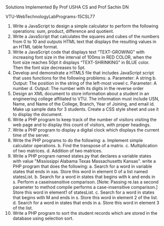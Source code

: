 Solutions Implemented By Prof USHA CS and Prof Sachin DN

VTU-WebTechnologyLabPrograms-15CSL77
1.	Write a JavaScript to design a simple calculator to perform the following operations: sum, product, difference and quotient.
2.	Write a JavaScript that calculates the squares and cubes of the numbers from 0 to 10 and outputs HTML text that displays the resulting values in an HTML table format.
3.	Write a JavaScript code that displays text “TEXT-GROWING” with increasing font size in the interval of 100ms in RED COLOR, when the font size reaches 50pt it displays “TEXT-SHRINKING” in BLUE color. Then the font size decreases to 5pt.
4.	Develop and demonstrate a HTML5 file that includes JavaScript script that uses functions for the following problems: a. Parameter: A string b. Output: The position in the string of the left-most vowel c. Parameter: A number d. Output: The number with its digits in the reverse order
5.	Design an XML document to store information about a student in an engineering college affiliated to VTU. The information must include USN, Name, and Name of the College, Branch, Year of Joining, and email id. Make up sample data for 3 students. Create a CSS style sheet and use it to display the document.
6.	Write a PHP program to keep track of the number of visitors visiting the web page and to display this count of visitors, with proper headings.
7.	Write a PHP program to display a digital clock which displays the current time of the server.
8.	Write the PHP programs to do the following: a. Implement simple calculator operations. b. Find the transpose of a matrix. c. Multiplication of two matrices. d. Addition of two matrices.
9.	Write a PHP program named states.py that declares a variable states with value "Mississippi Alabama Texas Massachusetts Kansas". write a PHP program that does the following: a. Search for a word in variable states that ends in xas. Store this word in element 0 of a list named statesList. b. Search for a word in states that begins with k and ends in s. Perform a caseinsensitive comparison. [Note: Passing re.Ias a second parameter to method compile performs a case-insensitive comparison.] Store this word in element1 of statesList. c. Search for a word in states that begins with M and ends in s. Store this word in element 2 of the list. d. Search for a word in states that ends in a. Store this word in element 3 of the list.
10.	Write a PHP program to sort the student records which are stored in the database using selection sort.


